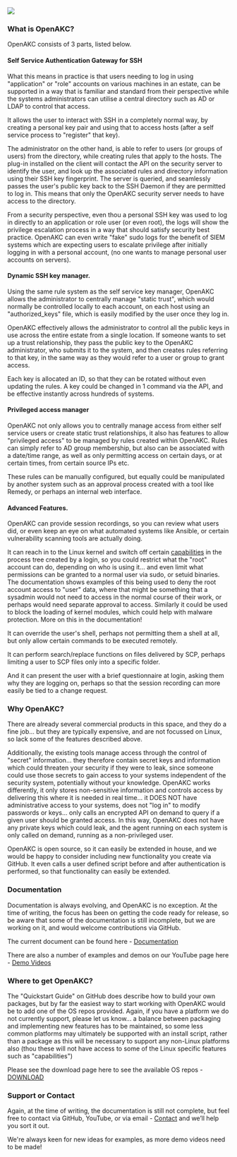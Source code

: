 
<img src="https://raw.githubusercontent.com/netlore/OpenAKC/master/docs/resources/AKCKeys-short.jpg">


### What is OpenAKC?

OpenAKC consists of 3 parts, listed below.

#### Self Service Authentication Gateway for SSH

What this means in practice is that users needing to log in using "application" or "role" accounts on various machines in an estate, can be supported in a way that is familiar and standard from their perspective while the systems administrators can utilise a central directory such as AD or LDAP to control that access.

It allows the user to interact with SSH in a completely normal way, by creating a personal key pair and using that to access hosts (after a self service process to "register" that key).

The administrator on the other hand, is able to refer to users (or groups of users) from the directory, while creating rules that apply to the hosts.  The plug-in installed on the client will contact the API on the security server to identify the user, and look up the associated rules and directory information using their SSH key fingerprint.  The server is queried, and seamlessly passes the user's public key back to the SSH Daemon if they are permitted to log in.  This means that only the OpenAKC security server needs to have access to the directory.

From a security perspective, even thou a personal SSH key was used to log in directly to an application or role user (or even root), the logs will show the privilege escalation process in a way that should satisfy security best practice. OpenAKC can even write "fake" sudo logs for the benefit of SIEM systems which are expecting users to escalate privilege after initially logging in with a personal account, (no one wants to manage personal user accounts on servers).

#### Dynamic SSH key manager.

Using the same rule system as the self service key manager, OpenAKC allows the administrator to centrally manage "static trust", which would normally be controlled locally to each account, on each host using an "authorized_keys" file, which is easily modified by the user once they log in.

OpenAKC effectively allows the administrator to control all the public keys in use across the entire estate from a single location.  If someone wants to set up a trust relationship, they pass the public key to the OpenAKC administrator, who submits it to the system, and then creates rules referring to that key, in the same way as they would refer to a user or group to grant access.

Each key is allocated an ID, so that they can be rotated without even updating the rules.  A key could be changed in 1 command via the API, and be effective instantly across hundreds of systems.

#### Privileged access manager

OpenAKC not only allows you to centrally manage access from either self service users or create static trust relationships, it also has features to allow "privileged access" to be managed by rules created within OpenAKC.  Rules can simply refer to AD group membership, but also can be associated with a date/time range, as well as only permitting access on certain days, or at certain times, from certain source IPs etc.

These rules can be manually configured, but equally could be manipulated by another system such as an approval process created with a tool like Remedy, or perhaps an internal web interface.

#### Advanced Features.

OpenAKC can provide session recordings, so you can review what users did, or even keep an eye on what automated systems like Ansible, or certain vulnerability scanning tools are actually doing.

It can reach in to the Linux kernel and switch off certain [capabilities](https://man7.org/linux/man-pages/man7/capabilities.7.html) in the process tree created by a login, so you could restrict what the "root" account can do, depending on who is using it... and even limit what permissions can be granted to a normal user via sudo, or setuid binaries.  The documentation shows examples of this being used to deny the root account access to "user" data, where that might be something that a sysadmin would not need to access in the normal course of their work, or perhaps would need separate approval to access.  Similarly it could be used to block the loading of kernel modules, which could help with malware protection. More on this in the documentation!

It can override the user's shell, perhaps not permitting them a shell at all, but only allow certain commands to be executed remotely.

It can perform search/replace functions on files delivered by SCP, perhaps limiting a user to SCP files only into a specific folder.

And it can present the user with a brief questionnaire at login, asking them why they are logging on, perhaps so that the session recording can more easily be tied to a change request.

### Why OpenAKC?

There are already several commercial products in this space, and they do a fine job... but they are typically expensive, and are not focussed on Linux, so lack some of the features described above.

Additionally, the existing tools manage access through the control of "secret" information... they therefore contain secret keys and information which could threaten your security if they were to leak, since someone could use those secrets to gain access to your systems independent of the security system, potentially without your knowledge.  OpenAKC works differently, it only stores non-sensitive information and controls access by delivering this where it is needed in real time... it DOES NOT have administrative access to your systems, does not "log in" to modify passwords or keys... only calls an encrypted API on demand to query if a given user should be granted access.  In this way, OpenAKC does not have any private keys which could leak, and the agent running on each system is only called on demand, running as a non-privileged user.

OpenAKC is open source, so it can easily be extended in house, and we would be happy to consider including new functionality you create via GitHub.  It even calls a user defined script before and after authentication is performed, so that functionality can easily be extended.

### Documentation

Documentation is always evolving, and OpenAKC is no exception.  At the time of writing, the focus has been on getting the code ready for release, so be aware that some of the documentation is still incomplete, but we are working on it, and would welcome contributions via GitHub.

The current document can be found here - [Documentation](https://github.com/netlore/OpenAKC/raw/master/docs/OpenAKC_Admin_Guide.pdf)

There are also a number of examples and demos on our YouTube page here - [Demo Videos](https://www.youtube.com/channel/UCI1hoep-rTNVggG25jHkbiA)

### Where to get OpenAKC?

The "Quickstart Guide" on GitHub does describe how to build your own packages, but by far the easiest way to start working with OpenAKC would be to add one of the OS repos provided.  Again, if you have a platform we do not currently support, please let us know... a balance between packaging and implementing new features has to be maintained, so some less common platforms may ultimately be supported with an install script, rather than a package as this will be necessary to support any non-Linux platforms also (thou these will not have access to some of the Linux specific features such as "capabilities")

Please see the download page here to see the available OS repos - [DOWNLOAD](https://netlore.github.io/OpenAKC/download/)

### Support or Contact

Again, at the time of writing, the documentation is still not complete, but feel free to contact via GitHub, YouTube, or via email - [Contact](mailto:james@fsck.co.uk?subject=[OpenAKC]%20Contact%20Form%20Query) and we’ll help you sort it out.

We're always keen for new ideas for examples, as more demo videos need to be made!
